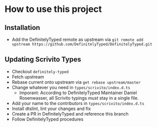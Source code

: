 # How to use this project

## Installation

- Add the DefinitelyTyped remote as upstream via `git remote add upstream https://github.com/DefinitelyTyped/DefinitelyTyped.git`

## Updating Scrivito Types

- Checkout `definitely-typed`
- Fetch upstream
- Rebase current onto upstream via `get rebase upstream/master`
- Change whatever you need in `types/scrivito/index.d.ts` 
  - Imporant: According to DefinitelyTyped Maintainer Daniel Rosenwasser, all Scrivito typings *must* stay in a single file. 
- Add your name to the contributors in `types/scrivito/index.d.ts`
- Install dtslint, lint your changes and fix
- Create a PR in DefinitelyTyped and reference this branch
- Follow DefinitelyTyped procedures
